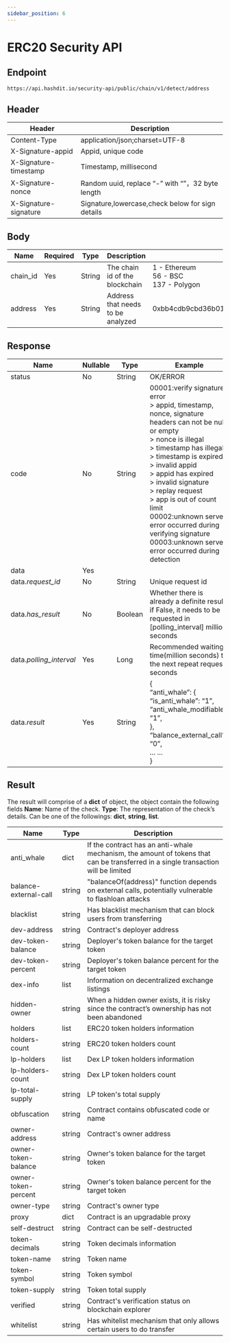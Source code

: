 ```yaml
---
sidebar_position: 6
---
```


# ERC20 Security API

## Endpoint
``` 
https://api.hashdit.io/security-api/public/chain/v1/detect/address

```

## Header
|Header|	Description|
| ----------- | 	----------- |
|Content-Type|	application/json;charset=UTF-8|
|X-Signature-appid|	Appid, unique code|
|X-Signature-timestamp|	Timestamp, millisecond|
|X-Signature-nonce|	Random uuid, replace “-” with “”，32 byte length|
|X-Signature-signature|	Signature,lowercase,check below for sign details|

## Body
|Name|	Required|	Type|	Description|	Example|
| ----------- | 	----------- |	----------- |	----------- |	----------- |
|chain_id|	Yes|	String|	The chain id of the blockchain|	1 - Ethereum <br /> 56 - BSC <br /> 137 - Polygon|
|address|	Yes|	String|	Address that needs to be analyzed|	0xbb4cdb9cbd36b01bd1cbaebf2de08d9173bc095c|

## Response
|Name|	Nullable|	Type|	Example|
| ----------- | 	----------- |	----------- |	----------- |
|status|	No|	String|	OK/ERROR|
|code|	No|	String|	00001:verify signature error <br /> > appid, timestamp, nonce, signature headers can not be null or empty <br /> > nonce is illegal <br /> > timestamp has illegal <br /> > timestamp is expired <br /> > invalid appid <br /> > appid has expired <br /> > invalid signature <br /> > replay request <br /> > app is out of count limit <br /> 00002:unknown server error occurred during verifying signature <br /> 00003:unknown server error occurred during detection| 
| data|	Yes| 	|	|
|data.*request_id*|	No|	String|	Unique request id|
|data.*has_result*|	No|	Boolean|	Whether there is already a definite result, if False, it needs to be requested in [polling_interval] million seconds|
|data.*polling_interval*|	Yes|	Long|	Recommended waiting time(million seconds) to the next repeat request. seconds|
|data.*result*|	Yes|	String| { <br /> “anti_whale”: { <br />  “is_anti_whale”: “1”, <br /> “anti_whale_modifiable”: “1”, <br /> }, <br /> “balance_external_call”: “0”, <br /> ... ... <br /> }|


## Result
The result will comprise of a **dict** of object, the object contain the following fields
**Name**: Name of the check.
**Type**: The representation of the check’s details. Can be one of the followings: **dict**, **string**, **list**.

|Name|	Type| Description|
| ----------- | 	----------- | 	----------- |
|anti_whale|	dict|	If the contract has an anti-whale mechanism, the amount of tokens that can be transferred in a single transaction will be limited|
|balance-external-call|	string|	"balanceOf(address)" function depends on external calls, potentially vulnerable to flashloan attacks|
|blacklist|	string|	Has blacklist mechanism that can block users from transferring|
|dev-address|	string|	Contract's deployer address|
|dev-token-balance|	string|	Deployer's token balance for the target token|
|dev-token-percent|	string|	Deployer's token balance percent for the target token|
|dex-info|	list|	Information on decentralized exchange listings|
|hidden-owner|	string|	When a hidden owner exists, it is risky since the contract’s ownership has not been abandoned|
|holders|	list|	ERC20 token holders information|
|holders-count|	string|	ERC20 token holders count|
|lp-holders|	list|	Dex LP token holders information|
|lp-holders-count|	string|	Dex LP token holders count|
|lp-total-supply|	string|	LP token's total supply|
|obfuscation|	string|	Contract contains obfuscated code or name|
|owner-address|	string|	Contract's owner address|
|owner-token-balance|	string|	Owner's token balance for the target token|
|owner-token-percent|	string|	Owner's token balance percent for the target token|
|owner-type|	string|	Contract's owner type|
|proxy|	dict|	Contract is an upgradable proxy|
|self-destruct|	string|	Contract can be self-destructed|
|token-decimals|	string|	Token decimals information|
|token-name|	string|	Token name|
|token-symbol|	string|	Token symbol|
|token-supply|	string|	Token total supply|
|verified|	string|	Contract's verification status on blockchain explorer|
|whitelist|	string|	Has whitelist mechanism that only allows certain users to do transfer|
